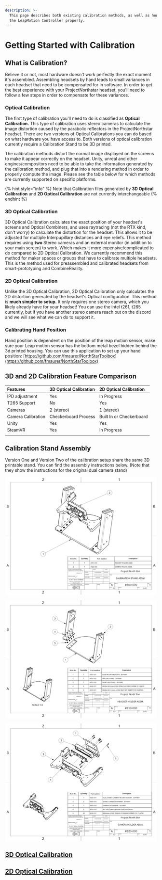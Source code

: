 ```yaml
---
description: >-
  This page describes both existing calibration methods, as well as how to align
  the LeapMotion Controller properly.
---
```


# Getting Started with Calibration

## What is Calibration?

Believe it or not, most hardware doesn't work perfectly the exact moment it's assembled. Assembling headsets by hand leads to small variances in each headset that need to be compensated for in software. In order to get the best experience with your ProjectNorthstar headset, you'll need to follow a few steps in order to compensate for these variances. 

### Optical Calibration

The first type of calibration you'll need to do is classified as **Optical Calibration.** This type of calibration uses stereo cameras to calculate the image distortion caused by the parabolic reflectors in the ProjectNorthstar headset. There are two versions of Optical Calibrations you can do based on what hardware you have access to. Both versions of optical calibration currently require a Calibration Stand to be 3D printed.   
  
The calibration methods distort the normal image displayed on the screens to make it appear correctly on the headset. Unity, unreal and other engines/compositors need to be able to take the information generated by the calibration method, and plug that into a rendering method in order to properly compute the image. Please see the table below for which methods are currently supported on specific platforms.

{% hint style="info" %}
Note that Calibration files generated by **3D Optical Calibration** and **2D Optical Calibration** are not currently interchangeable
{% endhint %}

### 3D Optical Calibration

3D Optical Calibration calculates the exact position of your headset's screens and Optical Combiners, and uses raytracing \(not the RTX kind, don't worry\) to calculate the distortion for the headset. This allows it to be adjusted for multiple Interpupillary distances and eye reliefs. This method requires using **two** Stereo cameras and an external monitor \(in addition to your main screen\) to work. Which makes it more expensive/complicated to do compared to 2D Optical Calibration. We currently recommend this method for maker spaces or groups that have to calibrate multiple headsets. This is the method used for preassembled and calibrated headsets from smart-prototyping and CombineReality.

### 2D Optical Calibration

Unlike the 3D Optical Calibration, 2D Optical Calibration only calculates the 2D distortion generated by the headset's Optical configuration. This method is **much simpler to setup.** It only requires one stereo camera, which you likely already have for your headset! You can use the intel t261, t265 currently, but if you have another stereo camera reach out on the discord and we will see what we can do to support it. 

### Calibrating Hand Position

Hand position is dependent on the position of the leap motion sensor, make sure your Leap motion sensor has the bottom metal bezel hidden behind the 3d printed housing. You can use this application to set up your hand position: [https://github.com/fmaurer/NorthStarToolbox](https://github.com/fmaurer/NorthStarToolbox)

## 3D and 2D Calibration Feature Comparison

| **Features** | **3D Optical Calibration** | **2D Optical Calibration** |
| :--- | :--- | :--- |
| IPD adjustment | Yes | In Progress |
| T265 Support | No | Yes |
| Cameras | 2 \(stereo\) | 1 \(stereo\) |
| Camera Calibration | Checkerboard Process | Built In or Checkerboard |
| Unity | Yes | Yes |
| SteamVR | Yes | In Progress |
|  |  |  |

## Calibration Stand Assembly

Version One and Version Two of the calibration setup share the same 3D printable stand. You can find the assembly instructions below. \(Note that they show the instructions for the original dual camera stand\)

![](../../.gitbook/assets/image%20%281%29.png)

![](../../.gitbook/assets/image%20%282%29.png)

![Camera Holder Assembly for V1](../../.gitbook/assets/image%20%283%29.png)



## [3D Optical Calibration](../3d-calibration.md)

## [2D Optical Calibration](../2d-calibration.md)

